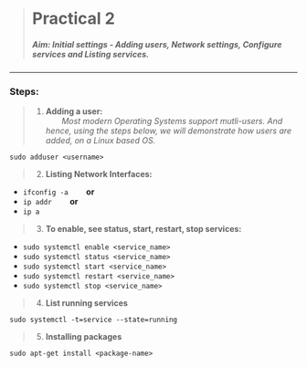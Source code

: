 > # **Practical 2**
> #####  Aim: Initial settings - Adding users, Network settings, Configure services and Listing services.
---

### Steps:

> 1. **Adding a user:**  
&nbsp;&nbsp;&nbsp;&nbsp;&nbsp;&nbsp; *Most modern Operating Systems support mutli-users. And hence, using the steps below, we will demonstrate how users are added, 
on a Linux based OS.*
```
sudo adduser <username>
```

> 2. **Listing Network Interfaces:**  
* `ifconfig -a`
&nbsp;&nbsp;&nbsp;&nbsp;&nbsp;&nbsp; **or**
* `ip addr`
&nbsp;&nbsp;&nbsp;&nbsp;&nbsp;&nbsp; **or**
* `ip a`

> 3. **To enable, see status, start, restart, stop services:**
* `sudo systemctl enable <service_name>`
* `sudo systemctl status <service_name>`
* `sudo systemctl start <service_name>`
* `sudo systemctl restart <service_name>`
* `sudo systemctl stop <service_name>` 

> 4. **List running services**  
```
sudo systemctl -t=service --state=running
```

> 5. **Installing packages**  
```
sudo apt-get install <package-name>
```
